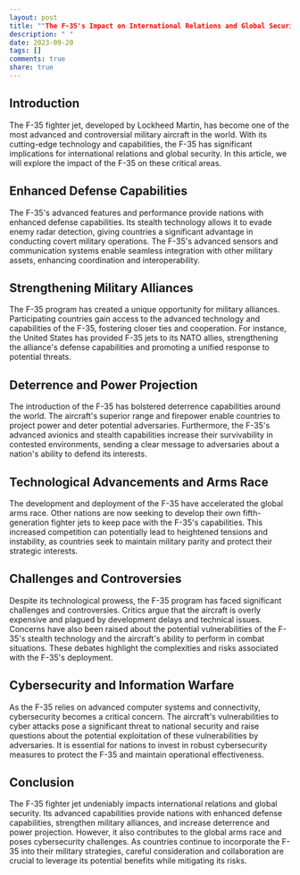 ```yaml
---
layout: post
title: ""The F-35's Impact on International Relations and Global Security""
description: " "
date: 2023-09-20
tags: []
comments: true
share: true
---
```


## Introduction

The F-35 fighter jet, developed by Lockheed Martin, has become one of the most advanced and controversial military aircraft in the world. With its cutting-edge technology and capabilities, the F-35 has significant implications for international relations and global security. In this article, we will explore the impact of the F-35 on these critical areas.

## Enhanced Defense Capabilities

The F-35's advanced features and performance provide nations with enhanced defense capabilities. Its stealth technology allows it to evade enemy radar detection, giving countries a significant advantage in conducting covert military operations. The F-35's advanced sensors and communication systems enable seamless integration with other military assets, enhancing coordination and interoperability.

## Strengthening Military Alliances

The F-35 program has created a unique opportunity for military alliances. Participating countries gain access to the advanced technology and capabilities of the F-35, fostering closer ties and cooperation. For instance, the United States has provided F-35 jets to its NATO allies, strengthening the alliance's defense capabilities and promoting a unified response to potential threats.

## Deterrence and Power Projection

The introduction of the F-35 has bolstered deterrence capabilities around the world. The aircraft's superior range and firepower enable countries to project power and deter potential adversaries. Furthermore, the F-35's advanced avionics and stealth capabilities increase their survivability in contested environments, sending a clear message to adversaries about a nation's ability to defend its interests.

## Technological Advancements and Arms Race

The development and deployment of the F-35 have accelerated the global arms race. Other nations are now seeking to develop their own fifth-generation fighter jets to keep pace with the F-35's capabilities. This increased competition can potentially lead to heightened tensions and instability, as countries seek to maintain military parity and protect their strategic interests.

## Challenges and Controversies

Despite its technological prowess, the F-35 program has faced significant challenges and controversies. Critics argue that the aircraft is overly expensive and plagued by development delays and technical issues. Concerns have also been raised about the potential vulnerabilities of the F-35's stealth technology and the aircraft's ability to perform in combat situations. These debates highlight the complexities and risks associated with the F-35's deployment.

## Cybersecurity and Information Warfare

As the F-35 relies on advanced computer systems and connectivity, cybersecurity becomes a critical concern. The aircraft's vulnerabilities to cyber attacks pose a significant threat to national security and raise questions about the potential exploitation of these vulnerabilities by adversaries. It is essential for nations to invest in robust cybersecurity measures to protect the F-35 and maintain operational effectiveness.

## Conclusion

The F-35 fighter jet undeniably impacts international relations and global security. Its advanced capabilities provide nations with enhanced defense capabilities, strengthen military alliances, and increase deterrence and power projection. However, it also contributes to the global arms race and poses cybersecurity challenges. As countries continue to incorporate the F-35 into their military strategies, careful consideration and collaboration are crucial to leverage its potential benefits while mitigating its risks.